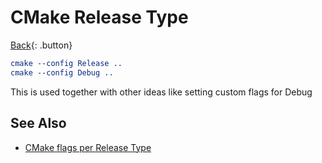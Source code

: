 # CMake Release Type

[Back](../../index.md#cmake){: .button}

```cmake
cmake --config Release ..
cmake --config Debug ..
```

This is used together with other ideas like setting custom flags for Debug

## See Also

- [CMake flags per Release Type](./cmake-flags-per-release-type.md)
